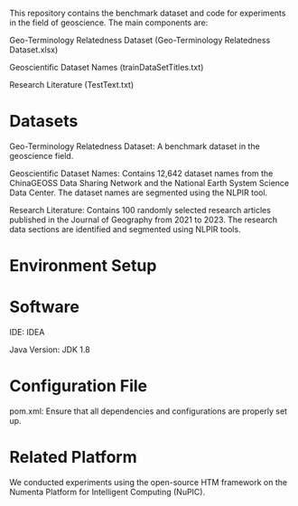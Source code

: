 This repository contains the benchmark dataset and code for experiments in the field of geoscience. The main components are:

Geo-Terminology Relatedness Dataset (Geo-Terminology Relatedness Dataset.xlsx)

Geoscientific Dataset Names (trainDataSetTitles.txt)

Research Literature (TestText.txt)


# Datasets
Geo-Terminology Relatedness Dataset: A benchmark dataset in the geoscience field.

Geoscientific Dataset Names: Contains 12,642 dataset names from the ChinaGEOSS Data Sharing Network and the National Earth System Science Data Center. The dataset names are segmented using the NLPIR tool.

Research Literature: Contains 100 randomly selected research articles published in the Journal of Geography from 2021 to 2023. The research data sections are identified and segmented using NLPIR tools.

# Environment Setup
# Software
IDE: IDEA

Java Version: JDK 1.8

# Configuration File
pom.xml: Ensure that all dependencies and configurations are properly set up.

# Related Platform
We conducted experiments using the open-source HTM framework on the Numenta Platform for Intelligent Computing (NuPIC).
